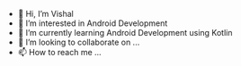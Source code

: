 - 👋 Hi, I’m Vishal
- 👀 I’m interested in Android Development
- 🌱 I’m currently learning Android Development using Kotlin
- 💞️ I’m looking to collaborate on ...
- 📫 How to reach me ...

<!---
vishal-star-prog/vishal-star-prog is a ✨ special ✨ repository because its `README.md` (this file) appears on your GitHub profile.
You can click the Preview link to take a look at your changes.
--->
